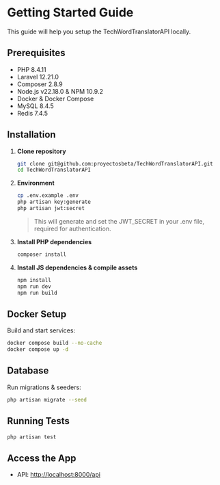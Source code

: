 # Getting Started Guide

This guide will help you setup the TechWordTranslatorAPI locally.

## Prerequisites

- PHP 8.4.11
- Laravel 12.21.0
- Composer 2.8.9
- Node.js v22.18.0 & NPM 10.9.2
- Docker & Docker Compose
- MySQL 8.4.5
- Redis 7.4.5

## Installation

1. **Clone repository**  
   ```bash
   git clone git@github.com:proyectosbeta/TechWordTranslatorAPI.git
   cd TechWordTranslatorAPI
   ```

2. **Environment**  
   ```bash
   cp .env.example .env
   php artisan key:generate
   php artisan jwt:secret
   ```
   
   > This will generate and set the JWT_SECRET in your .env file, required for authentication.

3. **Install PHP dependencies**  
   ```bash
   composer install
   ```

4. **Install JS dependencies & compile assets**  
   ```bash
   npm install
   npm run dev
   npm run build
   ```

## Docker Setup

Build and start services:

```bash
docker compose build --no-cache
docker compose up -d
```

## Database

Run migrations & seeders:

```bash
php artisan migrate --seed
```

## Running Tests

```bash
php artisan test
```

## Access the App

- API: <http://localhost:8000/api>

